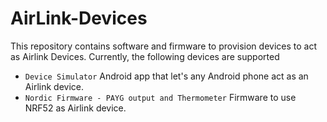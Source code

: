 # AirLink-Devices

This repository contains software and firmware to provision devices to act as Airlink Devices.
Currently, the following devices are supported

- `Device Simulator` Android app that let's any Android phone act as an Airlink device.
- `Nordic Firmware - PAYG output and Thermometer` Firmware to use NRF52 as Airlink device.
